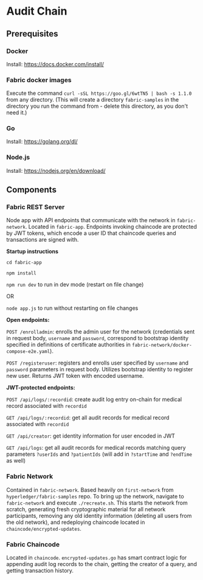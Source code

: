 # Audit Chain

## Prerequisites

### Docker
Install: https://docs.docker.com/install/

### Fabric docker images
Execute the command `curl -sSL https://goo.gl/6wtTN5 | bash -s 1.1.0` from any directory. (This will create a directory `fabric-samples` in the directory you run the command from - delete this directory, as you don't need it.)

### Go
Install: https://golang.org/dl/

### Node.js
Install: https://nodejs.org/en/download/

## Components

### Fabric REST Server
Node app with API endpoints that communicate with the network in `fabric-network`. Located in `fabric-app`. Endpoints invoking chaincode are protected by JWT tokens, which encode a user ID that chaincode queries and transactions are signed with.

**Startup instructions**

`cd fabric-app`

`npm install`

`npm run dev` to run in dev mode (restart on file change)

OR

`node app.js` to run without restarting on file changes


**Open endpoints:**

`POST /enrolladmin`: enrolls the admin user for the network (credentials sent in request body, `username` and `password`, correspond to bootstrap identity specified in definitions of certificate authorities in `fabric-network/docker-compose-e2e.yaml`).

`POST /registeruser`: registers and enrolls user specified by `username` and `password` parameters in request body. Utilizes bootstrap identity to register new user. Returns JWT token with encoded username.

**JWT-protected endpoints:**

`POST /api/logs/:recordid`: create audit log entry on-chain for medical record associated with `recordid`

`GET /api/logs/:recordid`: get all audit records for medical record associated with `recordid`

`GET /api/creator`: get identity information for user encoded in JWT

`GET /api/logs`: get all audit records for medical records matching query parameters `?userIds` and `?patientIds` (will add in `?startTime` and `?endTime` as well)

### Fabric Network
Contained in `fabric-network`. Based heavily on `first-network` from `hyperledger/fabric-samples` repo. To bring up the network, navigate to `fabric-network` and execute `./recreate.sh`. This starts the network from scratch, generating fresh cryptographic material for all network participants, removing any old identity information (deleting all users from the old network), and redeploying chaincode located in `chaincode/encrypted-updates`.

### Fabric Chaincode
Located in `chaincode`. `encrypted-updates.go` has smart contract logic for appending audit log records to the chain, getting the creator of a query, and getting transaction history.
